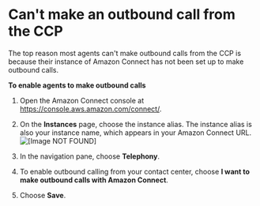 # Can't make an outbound call from the CCP<a name="cant-make-outbound-call"></a>

The top reason most agents can't make outbound calls from the CCP is because their instance of Amazon Connect has not been set up to make outbound calls\. 

**To enable agents to make outbound calls**

1. Open the Amazon Connect console at [https://console\.aws\.amazon\.com/connect/](https://console.aws.amazon.com/connect/)\.

1. On the **Instances** page, choose the instance alias\. The instance alias is also your instance name, which appears in your Amazon Connect URL\.  
![\[Image NOT FOUND\]](http://docs.aws.amazon.com/connect/latest/adminguide/images/instance.png)

1. In the navigation pane, choose **Telephony**\.

1. To enable outbound calling from your contact center, choose **I want to make outbound calls with Amazon Connect**\.

1. Choose **Save**\.